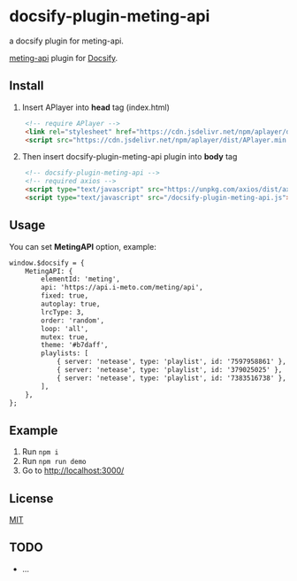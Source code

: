 # docsify-plugin-meting-api
a docsify plugin for meting-api.

[meting-api](https://github.com/topics/meting) plugin for [Docsify](https://docsify.js.org).

## Install

1. Insert APlayer into **head** tag (index.html)

```html
    <!-- require APlayer -->
    <link rel="stylesheet" href="https://cdn.jsdelivr.net/npm/aplayer/dist/APlayer.min.css">
    <script src="https://cdn.jsdelivr.net/npm/aplayer/dist/APlayer.min.js"></script>
```

2. Then insert docsify-plugin-meting-api plugin into **body** tag

```html
    <!-- docsify-plugin-meting-api -->
    <!-- required axios -->
    <script type="text/javascript" src="https://unpkg.com/axios/dist/axios.min.js"></script>
    <script type="text/javascript" src="/docsify-plugin-meting-api.js"></script>
```

## Usage

You can set **MetingAPI** option, example:

```html
window.$docsify = {
    MetingAPI: {
        elementId: 'meting',
        api: 'https://api.i-meto.com/meting/api',
        fixed: true,
        autoplay: true,
        lrcType: 3,
        order: 'random',
        loop: 'all',
        mutex: true,
        theme: '#b7daff',
        playlists: [
            { server: 'netease', type: 'playlist', id: '7597958861' },
            { server: 'netease', type: 'playlist', id: '379025025' },
            { server: 'netease', type: 'playlist', id: '7383516738' },
        ],
    },
};
```

## Example

1. Run `npm i`
2. Run `npm run demo`
3. Go to [http://localhost:3000/](http://localhost:3000/)

## License

[MIT](LICENSE)

## TODO

- ...
